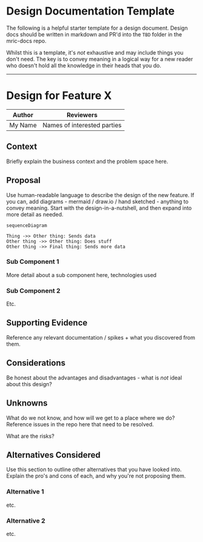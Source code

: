 # Design Documentation Template
The following is a helpful starter template for a design document. Design docs should be written in markdown and PR'd into the `TBD` folder in the mric-docs repo. 

Whilst this is a template, it's _not_ exhaustive and may include things you don't need. The key is to convey meaning in a logical way for a new reader who doesn't hold all the knowledge in their heads that you do. 

---- 

# Design for Feature X

|Author| Reviewers |
|--|--|
|My Name | Names of interested parties |

## Context
Briefly explain the business context and the problem space here. 

## Proposal
Use human-readable language to describe the design of the new feature. If you can, add diagrams - mermaid / draw.io / hand sketched - anything to convey meaning. Start with the design-in-a-nutshell, and then expand into more detail as needed. 

```mermaid
sequenceDiagram

Thing ->> Other thing: Sends data
Other thing ->> Other thing: Does stuff
Other thing ->> Final thing: Sends more data
```

### Sub Component 1
More detail about a sub component here, technologies used

### Sub Component 2
Etc.

## Supporting Evidence
Reference any relevant documentation / spikes + what you discovered from them.

## Considerations
Be honest about the advantages and disadvantages - what is _not_ ideal about this design?

## Unknowns
What do we not know, and how will we get to a place where we do? Reference issues in the repo here that need to be resolved.

What are the risks?

## Alternatives Considered
Use this section to outline other alternatives that you have looked into. Explain the pro's and cons of each, and why you're not proposing them. 

### Alternative 1
etc.

### Alternative 2
etc.
